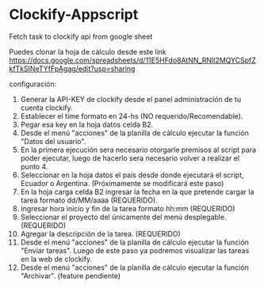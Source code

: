 # Clockify-Appscript
Fetch task to clockify api from google sheet

Puedes clonar la hoja de cálculo desde este link https://docs.google.com/spreadsheets/d/11E5HFdo8AtNN_RNlI2MQYCSpfZkfTkSINeTYfFpAgag/edit?usp=sharing

configuración:
1.	Generar la API-KEY de clockify desde el panel administración de tu cuenta clockify.
2.	Establecer el time formato en 24-hs (NO requerido/Recomendable).
3.	Pegar esa key en la hoja datos celda B2.
4.	Desde el menú "acciones" de la planilla de cálculo ejecutar la función "Datos del usuario".
5. En la primera ejecución sera necesario otorgarle premisos al script para poder ejecutar, luego de hacerlo sera necesario volver a realizar el punto 4.
6.	Seleccionar en la hoja datos el país desde donde ejecutará el script, Ecuador o Argentina. (Próximamente se modificará este paso)
7.	En la hoja carga celda B2 ingresar la fecha en la que pretende cargar la tarea formato dd/MM/aaaa (REQUERIDO).
8.	Ingresar hora inicio y fin de la tarea formato hh:mm (REQUERIDO)
9.	Seleccionar el proyecto del únicamente del menú desplegable. (REQUERIDO)
10.	Agregar la descripción de la tarea. (REQUERIDO)
11.	Desde el menú "acciones" de la planilla de cálculo ejecutar la función "Enviar tareas". Luego de este paso ya podremos visualizar las tareas en la web de clockify.
12.	Desde el menú "acciones" de la planilla de cálculo ejecutar la función "Archivar". (feature pendiente)

